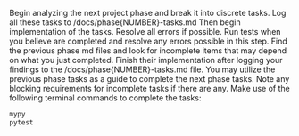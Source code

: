 Begin analyzing the next project phase and break it into discrete tasks. Log all these tasks to /docs/phase{NUMBER}-tasks.md
Then begin implementation of the tasks. Resolve all errors if possible. Run tests when you believe are completed and resolve any errors possible in this step.  Find the previous phase md files and look for incomplete items that may depend on what you just completed. Finish their implementation after logging your findings to the /docs/phase{NUMBER}-tasks.md file. You may utilize the previous phase tasks as a guide to complete the next phase tasks. Note any blocking requirements for incomplete tasks if there are any. Make use of the following terminal commands to complete the tasks:
```bash
mypy
pytest
```

